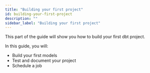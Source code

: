 ```yaml
---
title: "Building your first project"
id: building-your-first-project
description: ""
sidebar_label: "Building your first project"
---
```


This part of the guide will show you how to build your first dbt project.

In this guide, you will:

* Build your first models
* Test and document your project
* Schedule a job
